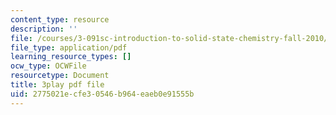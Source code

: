 ```yaml
---
content_type: resource
description: ''
file: /courses/3-091sc-introduction-to-solid-state-chemistry-fall-2010/2775021ecfe30546b964eaeb0e91555b_YwKqzngTcLw.pdf
file_type: application/pdf
learning_resource_types: []
ocw_type: OCWFile
resourcetype: Document
title: 3play pdf file
uid: 2775021e-cfe3-0546-b964-eaeb0e91555b
---
```


